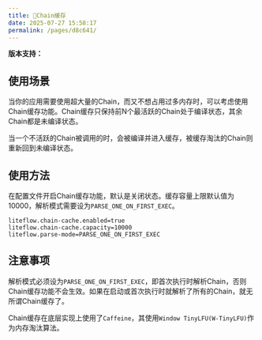 ```yaml
---
title: 🌽Chain缓存
date: 2025-07-27 15:58:17
permalink: /pages/d8c641/
---
```


**版本支持：**<Badge text="v2.13.3+" vertical="middle"/>

## 使用场景
当你的应用需要使用超大量的Chain，而又不想占用过多内存时，可以考虑使用Chain缓存功能。Chain缓存只保持前N个最活跃的Chain处于编译状态，其余Chain都是未编译状态。

当一个不活跃的Chain被调用的时，会被编译并进入缓存，被缓存淘汰的Chain则重新回到未编译状态。

## 使用方法
在配置文件开启Chain缓存功能，默认是关闭状态。缓存容量上限默认值为10000，解析模式需要设为`PARSE_ONE_ON_FIRST_EXEC`。
```properties
liteflow.chain-cache.enabled=true
liteflow.chain-cache.capacity=10000
liteflow.parse-mode=PARSE_ONE_ON_FIRST_EXEC
```

## 注意事项
解析模式必须设为`PARSE_ONE_ON_FIRST_EXEC`，即首次执行时解析Chain，否则Chain缓存功能不会生效。如果在启动或首次执行时就解析了所有的Chain，就无所谓Chain缓存了。

Chain缓存在底层实现上使用了`Caffeine`，其使用`Window TinyLFU(W-TinyLFU)`作为内存淘汰算法。

